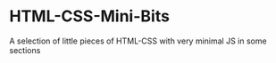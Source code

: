 # HTML-CSS-Mini-Bits
A selection of little pieces of HTML-CSS with very minimal JS in some sections
